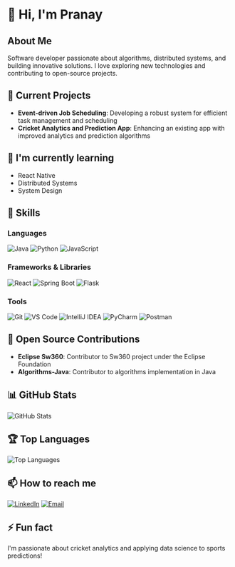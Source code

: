 # 👋 Hi, I'm Pranay

## About Me
Software developer passionate about algorithms, distributed systems, and building innovative solutions. I love exploring new technologies and contributing to open-source projects.

## 🔭 Current Projects
- **Event-driven Job Scheduling**: Developing a robust system for efficient task management and scheduling
- **Cricket Analytics and Prediction App**: Enhancing an existing app with improved analytics and prediction algorithms

## 🌱 I'm currently learning
- React Native
- Distributed Systems
- System Design

## 💼 Skills
### Languages
![Java](https://img.shields.io/badge/-Java-ED8B00?style=flat&logo=java&logoColor=white)
![Python](https://img.shields.io/badge/-Python-3776AB?style=flat&logo=python&logoColor=white)
![JavaScript](https://img.shields.io/badge/-JavaScript-F7DF1E?style=flat&logo=javascript&logoColor=black)

### Frameworks & Libraries
![React](https://img.shields.io/badge/-React-61DAFB?style=flat&logo=react&logoColor=black)
![Spring Boot](https://img.shields.io/badge/-Spring%20Boot-6DB33F?style=flat&logo=spring-boot&logoColor=white)
![Flask](https://img.shields.io/badge/-Flask-000000?style=flat&logo=flask&logoColor=white)


### Tools
![Git](https://img.shields.io/badge/-Git-F05032?style=flat&logo=git&logoColor=white)
![VS Code](https://img.shields.io/badge/-VS%20Code-007ACC?style=flat&logo=visual-studio-code&logoColor=white)
![IntelliJ IDEA](https://img.shields.io/badge/-IntelliJ%20IDEA-000000?style=flat&logo=intellij-idea&logoColor=white)
![PyCharm](https://img.shields.io/badge/-PyCharm-000000?style=flat&logo=pycharm&logoColor=white)
![Postman](https://img.shields.io/badge/-Postman-FF6C37?style=flat&logo=postman&logoColor=white)

## 🤝 Open Source Contributions
- **Eclipse Sw360**: Contributor to Sw360 project under the Eclipse Foundation
- **Algorithms-Java**: Contributor to algorithms implementation in Java

## 📊 GitHub Stats
![GitHub Stats](https://github-readme-stats.vercel.app/api?username=pranayh24&show_icons=true&theme=radical)

## 🏆 Top Languages
![Top Languages](https://github-readme-stats.vercel.app/api/top-langs/?username=pranayh24&layout=compact&theme=radical)

## 📫 How to reach me
[![LinkedIn](https://img.shields.io/badge/-LinkedIn-0077B5?style=flat&logo=linkedin&logoColor=white)](https://www.linkedin.com/in/pranay-heda/)
[![Email](https://img.shields.io/badge/-Email-D14836?style=flat&logo=gmail&logoColor=white)](mailto:pranayheda24@gmail.com)

## ⚡ Fun fact
I'm passionate about cricket analytics and applying data science to sports predictions!
<!--
**pranayh24/pranayh24** is a ✨ _special_ ✨ repository because its `README.md` (this file) appears on your GitHub profile.

Here are some ideas to get you started:

- 🔭 I’m currently working on ...
- 🌱 I’m currently learning ...
- 👯 I’m looking to collaborate on ...
- 🤔 I’m looking for help with ...
- 💬 Ask me about ...
- 📫 How to reach me: ...
- 😄 Pronouns: ...
- ⚡ Fun fact: ...
-->
